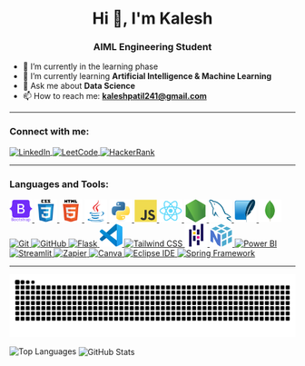 <h1 align="center">Hi 👋, I'm Kalesh</h1>
<h3 align="center">AIML Engineering Student</h3>

- 🔭 I’m currently in the learning phase  
- 🌱 I’m currently learning **Artificial Intelligence & Machine Learning**  
- 💬 Ask me about **Data Science**  
- 📫 How to reach me: **kaleshpatil241@gmail.com**  
  

---

<h3 align="left">Connect with me:</h3>
<p align="left">
  <a href="https://www.linkedin.com/in/kalesh-patil-232873292/" target="blank">
    <img align="center" src="https://raw.githubusercontent.com/rahuldkjain/github-profile-readme-generator/master/src/images/icons/Social/linked-in-alt.svg" alt="LinkedIn" height="30" width="40" />
  </a>
  <a href="https://leetcode.com/u/kalesh_094/" target="blank">
    <img align="center" src="https://raw.githubusercontent.com/rahuldkjain/github-profile-readme-generator/master/src/images/icons/Social/leet-code.svg" alt="LeetCode" height="30" width="40" />
  </a>
  <a href="https://www.hackerrank.com/mahajankalesh" target="blank">
    <img align="center" src="https://raw.githubusercontent.com/rahuldkjain/github-profile-readme-generator/master/src/images/icons/Social/hackerrank.svg" alt="HackerRank" height="30" width="40" />
  </a>
</p>

---
<h3 align="left">Languages and Tools:</h3>
<p align="left"> 
  <a href="https://getbootstrap.com" target="_blank" rel="noreferrer">
    <img src="https://raw.githubusercontent.com/devicons/devicon/master/icons/bootstrap/bootstrap-plain-wordmark.svg" alt="Bootstrap" width="40" height="40" />
  </a> 
  <a href="https://www.w3schools.com/css/" target="_blank" rel="noreferrer">
    <img src="https://raw.githubusercontent.com/devicons/devicon/master/icons/css3/css3-original-wordmark.svg" alt="CSS3" width="40" height="40" />
  </a> 
  <a href="https://www.w3.org/html/" target="_blank" rel="noreferrer">
    <img src="https://raw.githubusercontent.com/devicons/devicon/master/icons/html5/html5-original-wordmark.svg" alt="HTML5" width="40" height="40" />
  </a> 
  <a href="https://www.java.com" target="_blank" rel="noreferrer">
    <img src="https://raw.githubusercontent.com/devicons/devicon/master/icons/java/java-original.svg" alt="Java" width="40" height="40" />
  </a> 
  <a href="https://www.python.org" target="_blank" rel="noreferrer">
    <img src="https://raw.githubusercontent.com/devicons/devicon/master/icons/python/python-original.svg" alt="Python" width="40" height="40" />
  </a> 
  <a href="https://developer.mozilla.org/en-US/docs/Web/JavaScript" target="_blank" rel="noreferrer">
    <img src="https://raw.githubusercontent.com/devicons/devicon/master/icons/javascript/javascript-original.svg" alt="JavaScript" width="40" height="40" />
  </a>
  <a href="https://reactjs.org/" target="_blank" rel="noreferrer">
    <img src="https://raw.githubusercontent.com/devicons/devicon/master/icons/react/react-original.svg" alt="React" width="40" height="40" />
  </a>
  <a href="https://nodejs.org" target="_blank" rel="noreferrer">
    <img src="https://raw.githubusercontent.com/devicons/devicon/master/icons/nodejs/nodejs-original.svg" alt="Node.js" width="40" height="40" />
  </a>
  <a href="https://www.mysql.com/" target="_blank" rel="noreferrer">
    <img src="https://raw.githubusercontent.com/devicons/devicon/master/icons/mysql/mysql-original.svg" alt="MySQL" width="40" height="40" />
  </a>
  <a href="https://www.sqlite.org/" target="_blank" rel="noreferrer">
    <img src="https://raw.githubusercontent.com/devicons/devicon/master/icons/sqlite/sqlite-original.svg" alt="SQLite" width="40" height="40" />
  </a>
  <a href="https://www.mongodb.com/" target="_blank" rel="noreferrer">
    <img src="https://raw.githubusercontent.com/devicons/devicon/master/icons/mongodb/mongodb-original.svg" alt="MongoDB" width="40" height="40" />
  </a>
  <a href="https://git-scm.com/" target="_blank" rel="noreferrer">
    <img src="https://www.vectorlogo.zone/logos/git-scm/git-scm-icon.svg" alt="Git" width="40" height="40" />
  </a>
  <a href="https://github.com/" target="_blank" rel="noreferrer">
    <img src="https://github.githubassets.com/images/modules/logos_page/GitHub-Mark.png" alt="GitHub" width="40" height="40" />
  </a>
  <a href="https://flask.palletsprojects.com/" target="_blank" rel="noreferrer">
    <img src="https://upload.wikimedia.org/wikipedia/commons/thumb/3/3c/Flask_logo.svg/800px-Flask_logo.svg.png" alt="Flask" width="40" height="40" />
  </a>
  <a href="https://code.visualstudio.com/" target="_blank" rel="noreferrer">
    <img src="https://raw.githubusercontent.com/devicons/devicon/master/icons/vscode/vscode-original.svg" alt="VS Code" width="40" height="40" />
  </a>
  <a href="https://tailwindcss.com/" target="_blank" rel="noreferrer">
    <img src="https://www.vectorlogo.zone/logos/tailwindcss/tailwindcss-icon.svg" alt="Tailwind CSS" width="40" height="40" />
  </a>
  <a href="https://pandas.pydata.org/" target="_blank" rel="noreferrer">
    <img src="https://raw.githubusercontent.com/devicons/devicon/master/icons/pandas/pandas-original.svg" alt="Pandas" width="40" height="40" />
  </a>
  <a href="https://numpy.org/" target="_blank" rel="noreferrer">
    <img src="https://raw.githubusercontent.com/devicons/devicon/master/icons/numpy/numpy-original.svg" alt="NumPy" width="40" height="40" />
  </a>
  <a href="https://powerbi.microsoft.com/" target="_blank" rel="noreferrer">
    <img src="https://data.fsu.edu/sites/g/files/upcbnu4486/files/Power%20BI%20Icon.png"alt="Power BI" width="40" height="40" />
  </a>
  <a href="https://streamlit.io/" target="_blank" rel="noreferrer">
  <img src="https://streamlit.io/images/brand/streamlit-logo-secondary-colormark-darktext.png" alt="Streamlit" width="100" height="40" />
</a>
<a href="https://zapier.com/" target="_blank" rel="noreferrer">
  <img src="https://upload.wikimedia.org/wikipedia/commons/5/5a/Zapier_logo.svg" alt="Zapier" width="100" height="40" />
</a>
<a href="https://www.canva.com/" target="_blank" rel="noreferrer">
  <img src="https://upload.wikimedia.org/wikipedia/commons/0/08/Canva_logo_2021.svg" alt="Canva" width="100" height="40" />
</a>
<a href="https://www.eclipse.org/" target="_blank" rel="noreferrer">
  <img src="https://www.pngfind.com/pngs/m/12-122645_eclipse1024-eclipse-ide-icon-png-transparent-png.png" alt="Eclipse IDE" width="100" height="40" />
</a>
<a href="https://spring.io/" target="_blank" rel="noreferrer">
  <img src="https://upload.wikimedia.org/wikipedia/commons/4/44/Spring_Framework_Logo_2018.svg" alt="Spring Framework" width="100" height="40" />
</a>



</p>

---

<!-- ✅ Dark/Light Snake Animation -->
<picture>
  <source media="(prefers-color-scheme: dark)" srcset="https://raw.githubusercontent.com/realsarthak/realsarthak/output/snake-dark.svg" />
  <source media="(prefers-color-scheme: light)" srcset="https://raw.githubusercontent.com/realsarthak/realsarthak/output/snake-light.svg" />
  <img alt="GitHub Contribution Snake" src="https://raw.githubusercontent.com/realsarthak/realsarthak/output/snake-light.svg" />
</picture>

<p><img align="left" src="https://github-readme-stats.vercel.app/api/top-langs?username=kalesh-94&show_icons=true&locale=en&layout=compact" alt="Top Languages" /></p>

<p>&nbsp;<img align="center" src="https://github-readme-stats.vercel.app/api?username=kalesh-94&show_icons=true&locale=en" alt="GitHub Stats" /></p>
